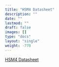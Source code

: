 ```yaml
---
title: "HSM4 Datasheet"
description: ""
date: ""
lastmod: ""
draft: false
images: []
type: "docs"
layout: "single"
weight: -770
---
```


<p><a href="https://www.zymbit.com/wp-content/uploads/2021/05/Zymbit-DataSheet_HSM4_24000910_20210513_D1.pdf">HSM4 Datasheet</a></p>
